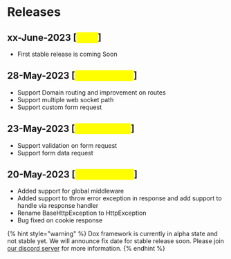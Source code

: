 # Releases

## xx-June-2023 \[<mark style="color:yellow;">**1.0.0**</mark>]

* First stable release is coming Soon

## 28-May-2023 \[<mark style="color:yellow;">**1.0.0-alpha.2**</mark>]

* Support Domain routing and improvement on routes
* Support multiple web socket path
* Support custom form request

## 23-May-2023 \[<mark style="color:yellow;">**1.0.0-alpha.1**</mark>]

* Support validation on form request
* Support form data request

## 20-May-2023 \[<mark style="color:yellow;">**1.0.0-alpha.0**</mark>]

* Added support for global middleware
* Added support to throw error exception in response and add support to handle via response handler
* Rename BaseHttpException to HttpException
* Bug fixed on cookie response



{% hint style="warning" %}
Dox framework is currently in alpha state and not stable yet. We will announce fix date for stable release soon. Please join [our discord server](https://discord.gg/tfN9Zs9cxu) for more information.
{% endhint %}
